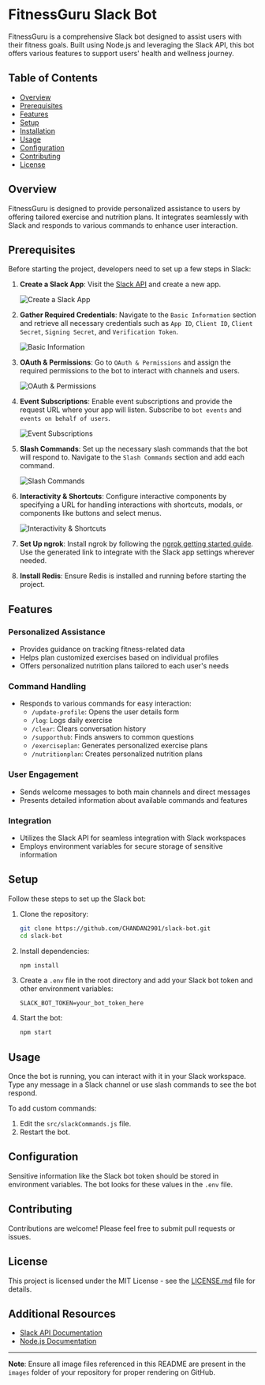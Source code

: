 # FitnessGuru Slack Bot

FitnessGuru is a comprehensive Slack bot designed to assist users with their fitness goals. Built using Node.js and leveraging the Slack API, this bot offers various features to support users' health and wellness journey.

## Table of Contents

- [Overview](#overview)
- [Prerequisites](#prerequisites)
- [Features](#features)
- [Setup](#setup)
- [Installation](#installation)
- [Usage](#usage)
- [Configuration](#configuration)
- [Contributing](#contributing)
- [License](#license)

## Overview

FitnessGuru is designed to provide personalized assistance to users by offering tailored exercise and nutrition plans. It integrates seamlessly with Slack and responds to various commands to enhance user interaction.

## Prerequisites

Before starting the project, developers need to set up a few steps in Slack:

1. **Create a Slack App**: Visit the [Slack API](https://api.slack.com/apps/A07DU3MALAE/general) and create a new app.

   ![Create a Slack App](./images/slack-app-creation.png)

2. **Gather Required Credentials**: Navigate to the `Basic Information` section and retrieve all necessary credentials such as `App ID`, `Client ID`, `Client Secret`, `Signing Secret`, and `Verification Token`.

   ![Basic Information](./images/slack-basic-information.png)

3. **OAuth & Permissions**: Go to `OAuth & Permissions` and assign the required permissions to the bot to interact with channels and users.

   ![OAuth & Permissions](./images/slack-oauth-permissions.png)

4. **Event Subscriptions**: Enable event subscriptions and provide the request URL where your app will listen. Subscribe to `bot events` and `events on behalf of users`.

   ![Event Subscriptions](./images/slack-event-subscriptions.png)

5. **Slash Commands**: Set up the necessary slash commands that the bot will respond to. Navigate to the `Slash Commands` section and add each command.

   ![Slash Commands](./images/slack-slash-commands.png)

6. **Interactivity & Shortcuts**: Configure interactive components by specifying a URL for handling interactions with shortcuts, modals, or components like buttons and select menus.

   ![Interactivity & Shortcuts](./images/slack-interactivity-shortcuts.png)

7. **Set Up ngrok**: Install ngrok by following the [ngrok getting started guide](https://ngrok.com/docs/getting-started/). Use the generated link to integrate with the Slack app settings wherever needed.

8. **Install Redis**: Ensure Redis is installed and running before starting the project.

## Features

### Personalized Assistance

- Provides guidance on tracking fitness-related data
- Helps plan customized exercises based on individual profiles
- Offers personalized nutrition plans tailored to each user's needs

### Command Handling

- Responds to various commands for easy interaction:
  - `/update-profile`: Opens the user details form
  - `/log`: Logs daily exercise
  - `/clear`: Clears conversation history
  - `/supporthub`: Finds answers to common questions
  - `/exerciseplan`: Generates personalized exercise plans
  - `/nutritionplan`: Creates personalized nutrition plans

### User Engagement

- Sends welcome messages to both main channels and direct messages
- Presents detailed information about available commands and features

### Integration

- Utilizes the Slack API for seamless integration with Slack workspaces
- Employs environment variables for secure storage of sensitive information

## Setup

Follow these steps to set up the Slack bot:

1. Clone the repository:
    ```bash
    git clone https://github.com/CHANDAN2901/slack-bot.git
    cd slack-bot
    ```

2. Install dependencies:
    ```bash
    npm install
    ```

3. Create a `.env` file in the root directory and add your Slack bot token and other environment variables:
    ```env
    SLACK_BOT_TOKEN=your_bot_token_here
    ```

4. Start the bot:
    ```bash
    npm start
    ```

## Usage

Once the bot is running, you can interact with it in your Slack workspace. Type any message in a Slack channel or use slash commands to see the bot respond.

To add custom commands:

1. Edit the `src/slackCommands.js` file.
2. Restart the bot.

## Configuration

Sensitive information like the Slack bot token should be stored in environment variables. The bot looks for these values in the `.env` file.

## Contributing

Contributions are welcome! Please feel free to submit pull requests or issues.

## License

This project is licensed under the MIT License - see the [LICENSE.md](LICENSE.md) file for details.

## Additional Resources

- [Slack API Documentation](https://api.slack.com/)
- [Node.js Documentation](https://nodejs.org/api/)

---

**Note**: Ensure all image files referenced in this README are present in the `images` folder of your repository for proper rendering on GitHub.